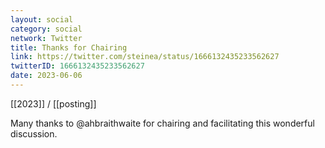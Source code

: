 ```yaml
---
layout: social
category: social
network: Twitter
title: Thanks for Chairing
link: https://twitter.com/steinea/status/1666132435233562627
twitterID: 1666132435233562627
date: 2023-06-06
---
```


[[2023]] / [[posting]]

Many thanks to @ahbraithwaite for chairing and facilitating this wonderful discussion.
